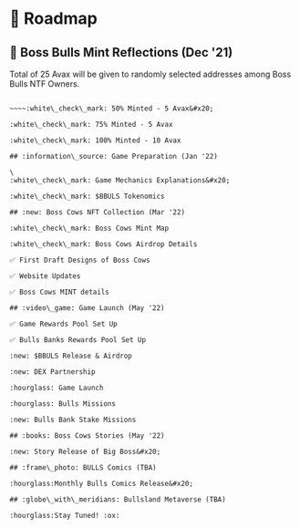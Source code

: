 # 🏁 Roadmap

## :gift: Boss Bulls Mint Reflections (Dec '21)

Total of 25 Avax will be given to randomly selected addresses among Boss Bulls NTF Owners.

~~~~:white\_check\_mark: 25% Minted - 5 Avax

~~~~:white\_check\_mark: 50% Minted - 5 Avax&#x20;

:white\_check\_mark: 75% Minted - 5 Avax

:white\_check\_mark: 100% Minted - 10 Avax

## :information\_source: Game Preparation (Jan '22)

\
:white\_check\_mark: Game Mechanics Explanations&#x20;

:white\_check\_mark: $BBULS Tokenomics

## :new: Boss Cows NFT Collection (Mar '22)

​:white\_check\_mark: Boss Cows Mint Map

:white\_check\_mark: Boss Cows Airdrop Details

✅ First Draft Designs of Boss Cows

✅ Website Updates

✅ Boss Cows MINT details

## :video\_game: Game Launch (May '22)

✅ Game Rewards Pool Set Up

✅ Bulls Banks Rewards Pool Set Up

:new: $BBULS Release & Airdrop

:new: DEX Partnership

:hourglass: Game Launch

:hourglass: Bulls Missions

:new: Bulls Bank Stake Missions

## :books: Boss Cows Stories (May '22)

:new: Story Release of Big Boss&#x20;

## :frame\_photo: BULLS Comics (TBA)

:hourglass:Monthly Bulls Comics Release&#x20;

## :globe\_with\_meridians: Bullsland Metaverse (TBA)

:hourglass:Stay Tuned! :ox:
